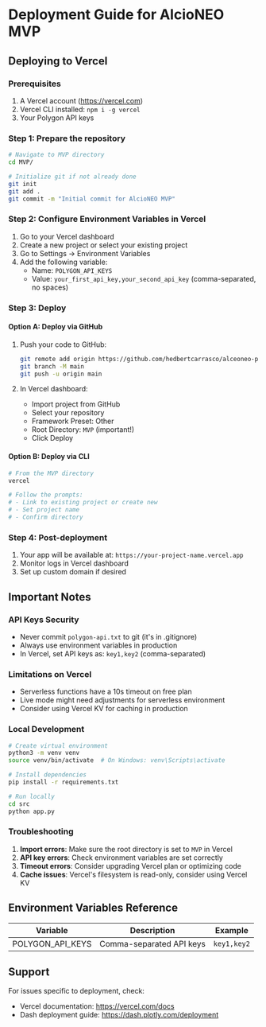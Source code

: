 # Deployment Guide for AlcioNEO MVP

## Deploying to Vercel

### Prerequisites
1. A Vercel account (https://vercel.com)
2. Vercel CLI installed: `npm i -g vercel`
3. Your Polygon API keys

### Step 1: Prepare the repository
```bash
# Navigate to MVP directory
cd MVP/

# Initialize git if not already done
git init
git add .
git commit -m "Initial commit for AlcioNEO MVP"
```

### Step 2: Configure Environment Variables in Vercel

1. Go to your Vercel dashboard
2. Create a new project or select your existing project
3. Go to Settings → Environment Variables
4. Add the following variable:
   - Name: `POLYGON_API_KEYS`
   - Value: `your_first_api_key,your_second_api_key` (comma-separated, no spaces)

### Step 3: Deploy

#### Option A: Deploy via GitHub
1. Push your code to GitHub:
   ```bash
   git remote add origin https://github.com/hedbertcarrasco/alceoneo-portal.git
   git branch -M main
   git push -u origin main
   ```

2. In Vercel dashboard:
   - Import project from GitHub
   - Select your repository
   - Framework Preset: Other
   - Root Directory: `MVP` (important!)
   - Click Deploy

#### Option B: Deploy via CLI
```bash
# From the MVP directory
vercel

# Follow the prompts:
# - Link to existing project or create new
# - Set project name
# - Confirm directory
```

### Step 4: Post-deployment

1. Your app will be available at: `https://your-project-name.vercel.app`
2. Monitor logs in Vercel dashboard
3. Set up custom domain if desired

## Important Notes

### API Keys Security
- Never commit `polygon-api.txt` to git (it's in .gitignore)
- Always use environment variables in production
- In Vercel, set API keys as: `key1,key2` (comma-separated)

### Limitations on Vercel
- Serverless functions have a 10s timeout on free plan
- Live mode might need adjustments for serverless environment
- Consider using Vercel KV for caching in production

### Local Development
```bash
# Create virtual environment
python3 -m venv venv
source venv/bin/activate  # On Windows: venv\Scripts\activate

# Install dependencies
pip install -r requirements.txt

# Run locally
cd src
python app.py
```

### Troubleshooting

1. **Import errors**: Make sure the root directory is set to `MVP` in Vercel
2. **API key errors**: Check environment variables are set correctly
3. **Timeout errors**: Consider upgrading Vercel plan or optimizing code
4. **Cache issues**: Vercel's filesystem is read-only, consider using Vercel KV

## Environment Variables Reference

| Variable | Description | Example |
|----------|-------------|---------|
| POLYGON_API_KEYS | Comma-separated API keys | `key1,key2` |

## Support

For issues specific to deployment, check:
- Vercel documentation: https://vercel.com/docs
- Dash deployment guide: https://dash.plotly.com/deployment
